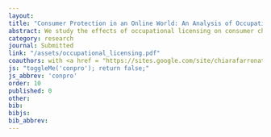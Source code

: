 ```yaml
---
layout: 
title: "Consumer Protection in an Online World: An Analysis of Occupational Licensing"
abstract: We study the effects of occupational licensing on consumer choices and market outcomes in a large online platform for residential home services. We exploit exogenous variation in the time at which licenses are displayed on the platform to identify the causal effects of licensing information on consumer choices. We find that the platform-verified licensing status of a professional is unimportant for consumer decisions relative to review ratings and prices. We confirm this result in an independent consumer survey. We also use variation in regulation stringency across states and occupations to measure the effects of licensing on aggregate market outcomes on the platform. Our results show that more stringent licensing regulations are associated with less competition and higher prices but not with any improvement in customer satisfaction as measured by review ratings or the propensity to use the platform again.
category: research
journal: Submitted
link: "/assets/occupational_licensing.pdf"
coauthors: with <a href = "https://sites.google.com/site/chiarafarronato/"> Chiara Farronato</a>, <a href="https://web.stanford.edu/~bjlarsen/"> Brad Larsen</a> and <a href="http://ebusiness.mit.edu/erik/">Erik Brynjolfsson</a>
js: "toggleMe('conpro'); return false;"
js_abbrev: 'conpro'
order: 10
published: 0
other: 
bib: 
bibjs: 
bib_abbrev:
---
```



